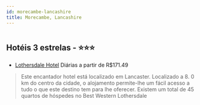 ```yaml
---
id: morecambe-lancashire
title: Morecambe, Lancashire
---
```


<center><img src="http://image1.urlforimages.com/Images/1506734/$Original/1001220999_1023X681.JPG" alt="" /></center>


## Hotéis 3 estrelas - ⭐️⭐️⭐️

-    [Lothersdale Hotel](https://www.hurb.com/hoteis/morecambe/lothersdale-hotel-JNP-JP336564?cmp=18055) Diárias a partir de R$171.49
   > Este encantador hotel está localizado em Lancaster. Localizado a 8. 0 km do centro da cidade, o alojamento permite-lhe um fácil acesso a tudo o que este destino tem para lhe oferecer. Existem um total de 45 quartos de hóspedes no Best Western Lothersdale 
